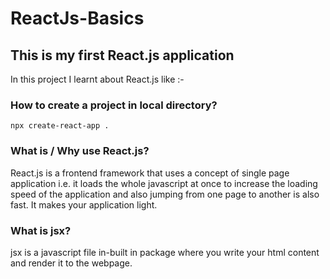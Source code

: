 # ReactJs-Basics

## This is my first React.js application

In this project I learnt about React.js like :- 

### How to create a project in local directory?
```
npx create-react-app .
```

### What is / Why use React.js?
React.js is a frontend framework that uses a concept of single page application i.e. it loads the whole javascript at once to increase the loading speed of the application and also jumping from one page to another is also fast. It makes your application light.

### What is jsx?
jsx is a javascript file in-built in package where you write your html content and render it to the webpage.
